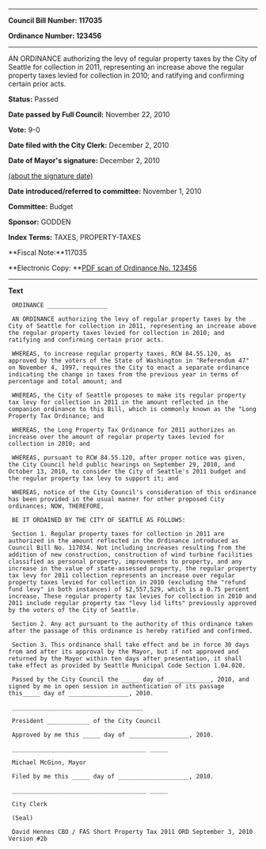 

********

**Council Bill Number: 117035**
   
**Ordinance Number: 123456**
********

 AN ORDINANCE authorizing the levy of regular property taxes by the City of Seattle for collection in 2011, representing an increase above the regular property taxes levied for collection in 2010; and ratifying and confirming certain prior acts.

**Status:** Passed
   
**Date passed by Full Council:** November 22, 2010
   
**Vote:** 9-0
   
**Date filed with the City Clerk:** December 2, 2010
   
**Date of Mayor's signature:** December 2, 2010
   
[(about the signature date)](/~public/approvaldate.htm)
   
   
   
**Date introduced/referred to committee:** November 1, 2010
   
**Committee:** Budget
   
**Sponsor:** GODDEN
   
   
**Index Terms:** TAXES, PROPERTY-TAXES

**Fiscal Note:**117035

**Electronic Copy: **[PDF scan of Ordinance No. 123456](/~archives/Ordinances/Ord_123456.pdf)

********

**Text**
   
```
 ORDINANCE _________________

 AN ORDINANCE authorizing the levy of regular property taxes by the City of Seattle for collection in 2011, representing an increase above the regular property taxes levied for collection in 2010; and ratifying and confirming certain prior acts.

 WHEREAS, to increase regular property taxes, RCW 84.55.120, as approved by the voters of the State of Washington in "Referendum 47" on November 4, 1997, requires the City to enact a separate ordinance indicating the change in taxes from the previous year in terms of percentage and total amount; and

 WHEREAS, the City of Seattle proposes to make its regular property tax levy for collection in 2011 in the amount reflected in the companion ordinance to this Bill, which is commonly known as the "Long Property Tax Ordinance; and

 WHEREAS, the Long Property Tax Ordinance for 2011 authorizes an increase over the amount of regular property taxes levied for collection in 2010; and

 WHEREAS, pursuant to RCW 84.55.120, after proper notice was given, the City Council held public hearings on September 29, 2010, and October 13, 2010, to consider the City of Seattle's 2011 budget and the regular property tax levy to support it; and

 WHEREAS, notice of the City Council's consideration of this ordinance has been provided in the usual manner for other proposed City ordinances; NOW, THEREFORE,

 BE IT ORDAINED BY THE CITY OF SEATTLE AS FOLLOWS:

 Section 1. Regular property taxes for collection in 2011 are authorized in the amount reflected in the Ordinance introduced as Council Bill No. 117034. Not including increases resulting from the addition of new construction, construction of wind turbine facilities classified as personal property, improvements to property, and any increase in the value of state-assessed property, the regular property tax levy for 2011 collection represents an increase over regular property taxes levied for collection in 2010 (excluding the "refund fund levy" in both instances) of $2,557,529, which is a 0.75 percent increase. These regular property tax levies for collection in 2010 and 2011 include regular property tax "levy lid lifts" previously approved by the voters of the City of Seattle.

 Section 2. Any act pursuant to the authority of this ordinance taken after the passage of this ordinance is hereby ratified and confirmed.

 Section 3. This ordinance shall take effect and be in force 30 days from and after its approval by the Mayor, but if not approved and returned by the Mayor within ten days after presentation, it shall take effect as provided by Seattle Municipal Code Section 1.04.020.

 Passed by the City Council the _____ day of ____________, 2010, and signed by me in open session in authentication of its passage this_____ day of _________________, 2010.

 _____________________________________

 President ____________ of the City Council

 Approved by me this _____ day of _________________, 2010.

 ______________________________________ _____

 Michael McGinn, Mayor

 Filed by me this _____ day of ____________________, 2010.

 ______________________________________ _____

 City Clerk

 (Seal)

 David Hennes CBO / FAS Short Property Tax 2011 ORD September 3, 2010 Version #2b

```
